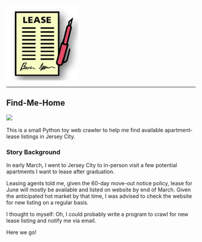 <img src="img/lease.png" alt="Logo" height="200">

-----------------

## Find-Me-Home

<a href="https://github.com/YukunJ/Turtle"><img src="https://img.shields.io/badge/Language-Python-green.svg"/></a>

This is a small Python toy web crawler to help me find available apartment-lease listings in Jersey City.

### Story Background

In early March, I went to Jersey City to in-person visit a few potential apartments I want to lease after graduation.

Leasing agents told me, given the 60-day move-out notice policy, lease for June will mostly be available and listed on website by end of March. Given the anticipated hot market by that time, I was advised to check the website for new listing on a regular basis.

I thought to myself: Oh, I could probably write a program to crawl for new lease listing and notify me via email.

Here we go!




